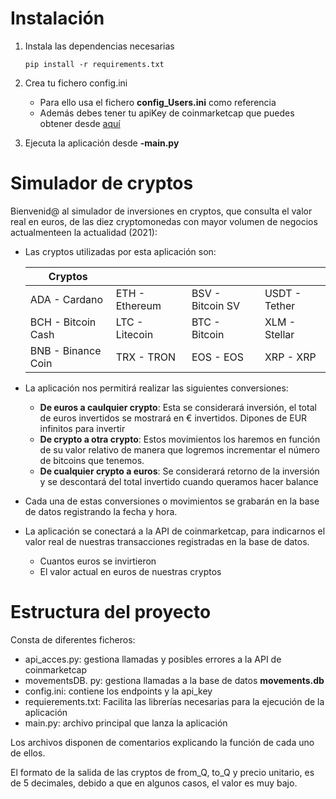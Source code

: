 # Instalación

1. Instala las dependencias necesarias
    ```
    pip install -r requirements.txt
    ```
2. Crea tu fichero config.ini

    * Para ello usa el fichero **config_Users.ini** como referencia
    * Además debes tener tu apiKey de coinmarketcap que puedes obtener desde [aquí](https://coinmarketcap.com/api/)

3. Ejecuta la aplicación desde **-main.py**


# Simulador de cryptos

Bienvenid@ al simulador de inversiones en cryptos, que consulta el valor real en euros, de las diez cryptomonedas con mayor volumen de negocios actualmenteen la actualidad (2021):

* Las cryptos utilizadas por esta aplicación son:

    | Cryptos               |                   |                         |                   |                   
    |-----------------------|:----------------- |:------------------------|:------------------| 
    | ADA - Cardano         |   ETH - Ethereum  |   BSV - Bitcoin SV      |   USDT - Tether   |
    | BCH - Bitcoin Cash    |   LTC - Litecoin  |   BTC - Bitcoin         |   XLM - Stellar   |                     
    | BNB - Binance Coin    |   TRX - TRON      |   EOS - EOS             |   XRP - XRP       |           

* La aplicación nos permitirá realizar las siguientes conversiones:
    * **De euros a caulquier crypto**: Esta se considerará inversión, el total de euros invertidos se mostrará en € invertidos. Dipones de EUR infinitos para invertir
    * **De crypto a otra crypto**: Estos movimientos los haremos en función de su valor relativo de manera que logremos incrementar el número de bitcoins que tenemos.
    * **De cualquier crypto a euros**: Se considerará retorno de la inversión y se descontará del total invertido cuando queramos hacer balance

* Cada una de estas conversiones o movimientos se grabarán en la base de datos registrando la fecha y hora.
* La aplicación se conectará a la API de coinmarketcap, para indicarnos el valor real de nuestras transacciones registradas en la base de datos.
    * Cuantos euros se invirtieron
    * El valor actual en euros de nuestras cryptos

# Estructura del proyecto

Consta de diferentes ficheros:
* api_acces.py: gestiona llamadas y posibles errores a la API de coinmarketcap
* movementsDB. py: gestiona llamadas a la base de datos **movements.db**
* config.ini: contiene los endpoints y la api_key
* requierements.txt: Facilita las librerías necesarias para la ejecución de la aplicación
* main.py: archivo principal que lanza la aplicación

Los archivos disponen de comentarios explicando la función de cada uno de ellos.

El formato de la salida de las cryptos de from_Q, to_Q y precio unitario, es de 5 decimales, debido a que en algunos casos, el valor es muy bajo.




   
    
    
    
    

